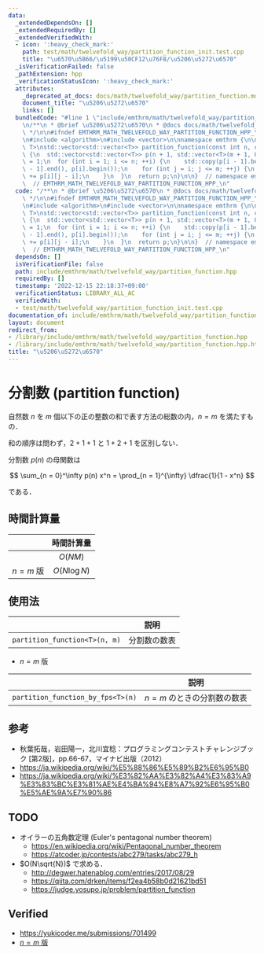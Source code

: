 ```yaml
---
data:
  _extendedDependsOn: []
  _extendedRequiredBy: []
  _extendedVerifiedWith:
  - icon: ':heavy_check_mark:'
    path: test/math/twelvefold_way/partition_function_init.test.cpp
    title: "\u6570\u5B66/\u5199\u50CF12\u76F8/\u5206\u5272\u6570"
  _isVerificationFailed: false
  _pathExtension: hpp
  _verificationStatusIcon: ':heavy_check_mark:'
  attributes:
    _deprecated_at_docs: docs/math/twelvefold_way/partition_function.md
    document_title: "\u5206\u5272\u6570"
    links: []
  bundledCode: "#line 1 \"include/emthrm/math/twelvefold_way/partition_function.hpp\"\
    \n/**\n * @brief \u5206\u5272\u6570\n * @docs docs/math/twelvefold_way/partition_function.md\n\
    \ */\n\n#ifndef EMTHRM_MATH_TWELVEFOLD_WAY_PARTITION_FUNCTION_HPP_\n#define EMTHRM_MATH_TWELVEFOLD_WAY_PARTITION_FUNCTION_HPP_\n\
    \n#include <algorithm>\n#include <vector>\n\nnamespace emthrm {\n\ntemplate <typename\
    \ T>\nstd::vector<std::vector<T>> partition_function(const int n, const int m)\
    \ {\n  std::vector<std::vector<T>> p(n + 1, std::vector<T>(m + 1, 0));\n  p[0][0]\
    \ = 1;\n  for (int i = 1; i <= n; ++i) {\n    std::copy(p[i - 1].begin(), p[i\
    \ - 1].end(), p[i].begin());\n    for (int j = i; j <= m; ++j) {\n      p[i][j]\
    \ += p[i][j - i];\n    }\n  }\n  return p;\n}\n\n}  // namespace emthrm\n\n#endif\
    \  // EMTHRM_MATH_TWELVEFOLD_WAY_PARTITION_FUNCTION_HPP_\n"
  code: "/**\n * @brief \u5206\u5272\u6570\n * @docs docs/math/twelvefold_way/partition_function.md\n\
    \ */\n\n#ifndef EMTHRM_MATH_TWELVEFOLD_WAY_PARTITION_FUNCTION_HPP_\n#define EMTHRM_MATH_TWELVEFOLD_WAY_PARTITION_FUNCTION_HPP_\n\
    \n#include <algorithm>\n#include <vector>\n\nnamespace emthrm {\n\ntemplate <typename\
    \ T>\nstd::vector<std::vector<T>> partition_function(const int n, const int m)\
    \ {\n  std::vector<std::vector<T>> p(n + 1, std::vector<T>(m + 1, 0));\n  p[0][0]\
    \ = 1;\n  for (int i = 1; i <= n; ++i) {\n    std::copy(p[i - 1].begin(), p[i\
    \ - 1].end(), p[i].begin());\n    for (int j = i; j <= m; ++j) {\n      p[i][j]\
    \ += p[i][j - i];\n    }\n  }\n  return p;\n}\n\n}  // namespace emthrm\n\n#endif\
    \  // EMTHRM_MATH_TWELVEFOLD_WAY_PARTITION_FUNCTION_HPP_\n"
  dependsOn: []
  isVerificationFile: false
  path: include/emthrm/math/twelvefold_way/partition_function.hpp
  requiredBy: []
  timestamp: '2022-12-15 22:18:37+09:00'
  verificationStatus: LIBRARY_ALL_AC
  verifiedWith:
  - test/math/twelvefold_way/partition_function_init.test.cpp
documentation_of: include/emthrm/math/twelvefold_way/partition_function.hpp
layout: document
redirect_from:
- /library/include/emthrm/math/twelvefold_way/partition_function.hpp
- /library/include/emthrm/math/twelvefold_way/partition_function.hpp.html
title: "\u5206\u5272\u6570"
---
```

# 分割数 (partition function)

自然数 $n$ を $m$ 個以下の正の整数の和で表す方法の総数の内，$n = m$ を満たすもの．

和の順序は問わず，$2 + 1 + 1$ と $1 + 2 + 1$ を区別しない．

分割数 $p(n)$ の母関数は

$$
  \sum_{n = 0}^\infty p(n) x^n = \prod_{n = 1}^{\infty} \dfrac{1}{1 - x^n}
$$

である．


## 時間計算量

||時間計算量|
|:--:|:--:|
||$O(NM)$|
|$n = m$ 版|$O(N\log{N})$|


## 使用法

||説明|
|:--:|:--:|
|`partition_function<T>(n, m)`|分割数の数表|

- $n = m$ 版

||説明|
|:--:|:--:|
|`partition_function_by_fps<T>(n)`|$n = m$ のときの分割数の数表|


## 参考

- 秋葉拓哉，岩田陽一，北川宜稔：プログラミングコンテストチャレンジブック \[第2版\]，pp.66-67，マイナビ出版（2012）
- https://ja.wikipedia.org/wiki/%E5%88%86%E5%89%B2%E6%95%B0
- https://ja.wikipedia.org/wiki/%E3%82%AA%E3%82%A4%E3%83%A9%E3%83%BC%E3%81%AE%E4%BA%94%E8%A7%92%E6%95%B0%E5%AE%9A%E7%90%86


## TODO

- オイラーの五角数定理 (Euler's pentagonal number theorem)
  - https://en.wikipedia.org/wiki/Pentagonal_number_theorem
  - https://atcoder.jp/contests/abc279/tasks/abc279_h
- $O(N\sqrt{N})$ で求める．
  - http://degwer.hatenablog.com/entries/2017/08/29
  - https://qiita.com/drken/items/f2ea4b58b0d21621bd51
  - https://judge.yosupo.jp/problem/partition_function


## Verified

- https://yukicoder.me/submissions/701499
- [$n = m$ 版](https://judge.yosupo.jp/submission/3791)

